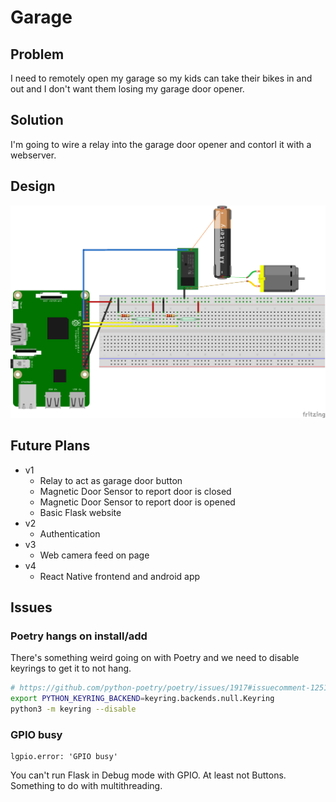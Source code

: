 # Garage

## Problem

I need to remotely open my garage so my kids can take their bikes in and out and I don't want them losing my garage door opener.

## Solution

I'm going to wire a relay into the garage door opener and contorl it with a webserver.

## Design

![breadboard model](Garage_bb.png)

## Future Plans

- v1
  - Relay to act as garage door button
  - Magnetic Door Sensor to report door is closed
  - Magnetic Door Sensor to report door is opened
  - Basic Flask website
- v2
  - Authentication
- v3
  - Web camera feed on page
- v4
  - React Native frontend and android app

## Issues

### Poetry hangs on install/add

There's something weird going on with Poetry and we need to disable keyrings to get it to not hang.

```bash
# https://github.com/python-poetry/poetry/issues/1917#issuecomment-1251667047
export PYTHON_KEYRING_BACKEND=keyring.backends.null.Keyring
python3 -m keyring --disable
```

### GPIO busy

```
lgpio.error: 'GPIO busy'
```

You can't run Flask in Debug mode with GPIO. At least not Buttons. Something to do with multithreading.
